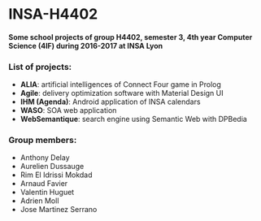 # INSA-H4402
#### Some school projects of group H4402, semester 3, 4th year Computer Science (4IF) during 2016-2017 at INSA Lyon

### List of projects:
- **ALIA**: artificial intelligences of Connect Four game in Prolog
- **Agile**: delivery optimization software with Material Design UI
- **IHM (Agenda)**: Android application of INSA calendars
- **WASO**: SOA web application
- **WebSemantique**: search engine using Semantic Web with DPBedia

### Group members:
- Anthony Delay
- Aurelien Dussauge
- Rim El Idrissi Mokdad
- Arnaud Favier
- Valentin Huguet
- Adrien Moll
- Jose Martinez Serrano
